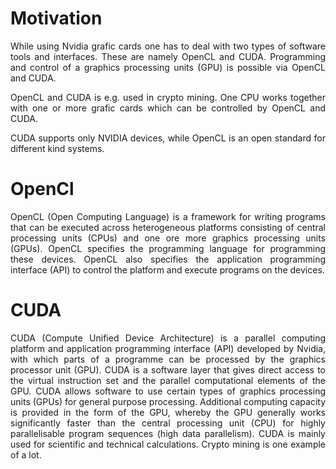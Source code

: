 # Motivation

<p align="justify">While using Nvidia grafic cards one has to deal with two types of software tools and interfaces. These are namely OpenCL
and CUDA. Programming and control of a graphics processing units (GPU) is possible via OpenCL and CUDA.</p>

<p align="justify">OpenCL and CUDA is e.g. used in crypto mining. One CPU works together with one or more grafic cards which can be controlled 
by OpenCL and CUDA.</p>

<p align="justify">CUDA supports only NVIDIA devices, while OpenCL is an open standard for different kind systems.</p>

# OpenCl

<p align="justify">OpenCL (Open Computing Language) is a framework for writing programs that can be executed across
heterogeneous platforms consisting of central processing units (CPUs) and one ore more graphics processing units (GPUs).
OpenCL specifies the programming language for programming these devices. OpenCL also specifies the application programming
interface (API) to control the platform and execute programs on the devices.</p> 

# CUDA

<p align="justify">CUDA (Compute Unified Device Architecture) is a parallel computing platform and application programming
interface (API) developed by Nvidia, with which parts of a programme can be processed by the graphics processor unit (GPU).
CUDA is a software layer that gives direct access to the virtual instruction set and the parallel computational elements of
the GPU. CUDA allows software to use certain types of graphics processing units (GPUs) for general purpose processing.
Additional computing capacity is provided in the form of the GPU, whereby the GPU generally works significantly faster than
the central processing unit (CPU) for highly parallelisable program sequences (high data parallelism). CUDA is mainly used
for scientific and technical calculations. Crypto mining is one example of a lot.</p>

